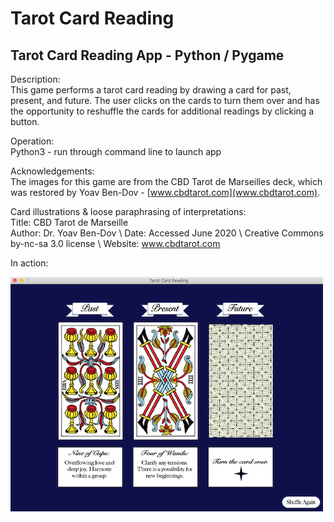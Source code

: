 # Tarot Card Reading
## Tarot Card Reading App - Python / Pygame

Description: \
This game performs a tarot card reading by drawing a card for past, present, and future. 
The user clicks on the cards to turn them over and has the opportunity to reshuffle the 
cards for additional readings by clicking a button.

Operation: \
Python3 - run through command line to launch app

Acknowledgements: \
The images for this game are from the CBD Tarot de Marseilles deck, which was restored by 
Yoav Ben-Dov - [www.cbdtarot.com](www.cbdtarot.com).

Card illustrations & loose paraphrasing of interpretations: \
Title: CBD Tarot de Marseille \
Author: Dr. Yoav Ben-Dov \ 
Date: Accessed June 2020 \ 
Creative Commons by-nc-sa 3.0 license \ 
Website: www.cbdtarot.com  

In action: 

![Tarot Screen Shot](https://github.com/afairley19/tarot/blob/master/images/tarot_screenshot.png)
